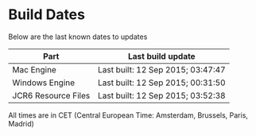 # Build Dates

Below are the last known dates to updates

Part | Last build update
-----|-----
Mac Engine | Last built: 12 Sep 2015; 03:47:47
Windows Engine | Last built: 12 Sep 2015; 00:31:50
JCR6 Resource Files | Last built: 12 Sep 2015; 03:52:38
All times are in CET (Central European Time: Amsterdam, Brussels, Paris, Madrid)



